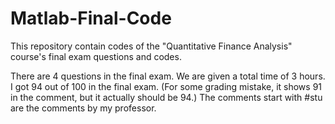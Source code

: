 # Matlab-Final-Code

This repository contain codes of the "Quantitative Finance Analysis" course's final exam questions and codes.

There are 4 questions in the final exam. We are given a total time of 3 hours. I got 94 out of 100 in the final exam. (For some grading mistake, it shows 91 in the comment, but it actually should be 94.) The comments start with #stu are the comments by my professor.
